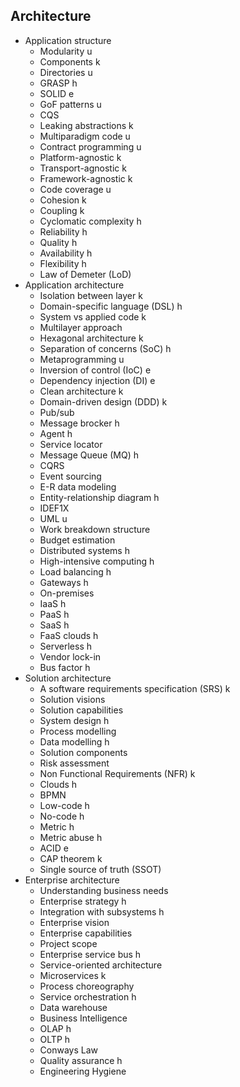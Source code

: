## Architecture

- Application structure
  - Modularity u
  - Components k
  - Directories u
  - GRASP h
  - SOLID e
  - GoF patterns u
  - CQS
  - Leaking abstractions k
  - Multiparadigm code u
  - Contract programming u
  - Platform-agnostic k
  - Transport-agnostic k
  - Framework-agnostic k
  - Code coverage u
  - Cohesion k
  - Coupling k
  - Cyclomatic complexity h
  - Reliability h
  - Quality h
  - Availability h
  - Flexibility h
  - Law of Demeter (LoD)
- Application architecture
  - Isolation between layer k
  - Domain-specific language (DSL) h
  - System vs applied code k
  - Multilayer approach
  - Hexagonal architecture k
  - Separation of concerns (SoC) h
  - Metaprogramming u
  - Inversion of control (IoC) e
  - Dependency injection (DI) e
  - Clean architecture k
  - Domain-driven design (DDD) k
  - Pub/sub
  - Message brocker h
  - Agent h
  - Service locator
  - Message Queue (MQ) h
  - CQRS
  - Event sourcing
  - E-R data modeling
  - Entity-relationship diagram h
  - IDEF1X
  - UML u
  - Work breakdown structure
  - Budget estimation
  - Distributed systems h
  - High-intensive computing h
  - Load balancing h
  - Gateways h
  - On-premises
  - IaaS h
  - PaaS h
  - SaaS h
  - FaaS clouds h
  - Serverless h
  - Vendor lock-in
  - Bus factor h
- Solution architecture
  - A software requirements specification (SRS) k
  - Solution visions
  - Solution capabilities
  - System design h
  - Process modelling
  - Data modelling h
  - Solution components
  - Risk assessment
  - Non Functional Requirements (NFR) k
  - Clouds h
  - BPMN
  - Low-code h
  - No-code h
  - Metric h
  - Metric abuse h
  - ACID e
  - CAP theorem k
  - Single source of truth (SSOT)
- Enterprise architecture
  - Understanding business needs
  - Enterprise strategy h
  - Integration with subsystems h
  - Enterprise vision
  - Enterprise capabilities
  - Project scope
  - Enterprise service bus h
  - Service-oriented architecture
  - Microservices k
  - Process choreography
  - Service orchestration h
  - Data warehouse
  - Business Intelligence
  - OLAP h
  - OLTP h
  - Conways Law
  - Quality assurance h
  - Engineering Hygiene
